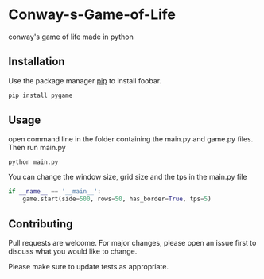# Conway-s-Game-of-Life
conway's game of life made in python

## Installation

Use the package manager [pip](https://pip.pypa.io/en/stable/) to install foobar.

```bash
pip install pygame
```

## Usage

open command line in the folder containing the main.py and game.py files. Then run main.py
```
python main.py
```

You can change the window size, grid size and the tps in the main.py file
```python
if __name__ == '__main__':
    game.start(side=500, rows=50, has_border=True, tps=5)
```

## Contributing
Pull requests are welcome. For major changes, please open an issue first to discuss what you would like to change.

Please make sure to update tests as appropriate.
